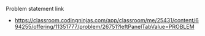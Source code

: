 Problem statement link

- https://classroom.codingninjas.com/app/classroom/me/25431/content/694255/offering/11351777/problem/26751?leftPanelTabValue=PROBLEM
